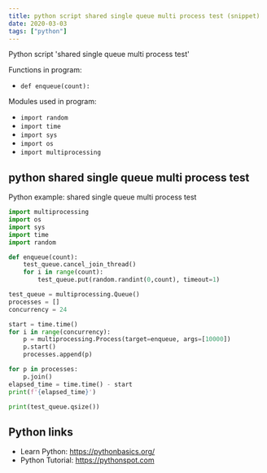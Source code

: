 ```yaml
---
title: python script shared single queue multi process test (snippet)
date: 2020-03-03
tags: ["python"]
---
```

Python script 'shared single queue multi process test'

Functions in program: 
* `def enqueue(count):`

Modules used in program: 
* `import random`
* `import time`
* `import sys`
* `import os`
* `import multiprocessing`

## python shared single queue multi process test

Python example: shared single queue multi process test

```python
import multiprocessing
import os
import sys
import time
import random

def enqueue(count):
    test_queue.cancel_join_thread()
    for i in range(count):
        test_queue.put(random.randint(0,count), timeout=1)

test_queue = multiprocessing.Queue()
processes = []
concurrency = 24

start = time.time()
for i in range(concurrency):
    p = multiprocessing.Process(target=enqueue, args=[10000])
    p.start()
    processes.append(p)

for p in processes:
    p.join()
elapsed_time = time.time() - start
print(f'{elapsed_time}')

print(test_queue.qsize())

```

## Python links

- Learn Python: https://pythonbasics.org/
- Python Tutorial: https://pythonspot.com
